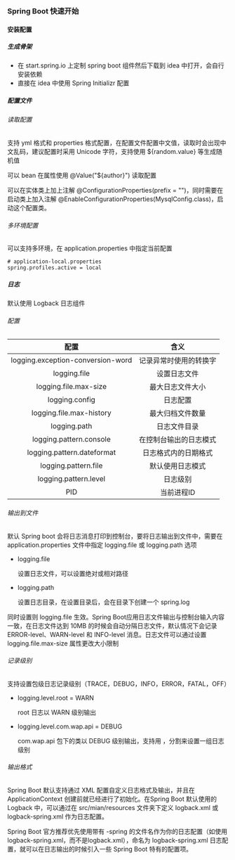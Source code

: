 ### Spring Boot 快速开始

#### 安装配置

##### 生成骨架

* 在 start.spring.io 上定制 spring boot 组件然后下载到 idea 中打开，会自行安装依赖
* 直接在 idea 中使用 Spring Initializr 配置

##### 配置文件

###### 读取配置

支持 yml 格式和 properties 格式配置，在配置文件配置中文值，读取时会出现中文乱码，建议配置时采用 Unicode 字符，支持使用 ${random.value} 等生成随机值

可以 bean 在属性使用 @Value("${author}") 读取配置

可以在实体类上加上注解 @ConfigurationProperties(prefix = "")，同时需要在启动类上加入注解 @EnableConfigurationProperties(MysqlConfig.class)，启动这个配置类。

###### 多环境配置

可以支持多环境，在 application.properties 中指定当前配置

```properties
# application-local.properties
spring.profiles.active = local
```

##### 日志

默认使用 Logback 日志组件

###### 配置

|               配置                |          含义          |
| :-------------------------------: | :--------------------: |
| logging.exception-conversion-word | 记录异常时使用的转换字 |
|           logging.file            |      设置日志文件      |
|       logging.file.max-size       |    最大日志文件大小    |
|          logging.config           |        日志配置        |
|     logging.file.max-history      |    最大归档文件数量    |
|           logging.path            |      日志文件目录      |
|      logging.pattern.console      | 在控制台输出的日志模式 |
|    logging.pattern.dateformat     |  日志格式内的日期格式  |
|       logging.pattern.file        |    默认使用日志模式    |
|       logging.pattern.level       |        日志级别        |
|                PID                |       当前进程ID       |

###### 输出到文件

默认 Spring boot 会将日志消息打印到控制台，要将日志输出到文件中，需要在 application.properties 文件中指定 logging.file 或 logging.path 选项

* logging.file

  设置日志文件，可以设置绝对或相对路径

* logging.path

  设置日志目录，在设置目录后，会在目录下创建一个 spring.log

同时设置则 logging.file 生效。Spring Boot应用日志文件输出与控制台输入内容一致，在日志文件达到 10MB 的时候会自动分隔日志文件，默认情况下会记录 ERROR-level、WARN-level 和 INFO-level 消息。日志文件可以通过设置logging.file.max-size 属性更改大小限制

###### 记录级别

支持设置包级日志记录级别（TRACE，DEBUG，INFO，ERROR，FATAL，OFF）

* logging.level.root = WARN

  root 日志以 WARN 级别输出

* logging.level.com.wap.api = DEBUG

  com.wap.api 包下的类以 DEBUG 级别输出，支持用 ，分割来设置一组日志级别

###### 输出格式

Spring Boot 默认支持通过 XML 配置自定义日志格式及输出，并且在 ApplicationContext 创建前就已经进行了初始化。在Spring Boot 默认使用的 Logback 中，可以通过在 src/mian/resources 文件夹下定义 logback.xml 或 logback-spring.xml 作为日志配置。 

 Spring Boot 官方推荐优先使用带有 -spring 的文件名作为你的日志配置（如使用 logback-spring.xml，而不是logback.xml），命名为 logback-spring.xml 日志配置，就可以在日志输出的时候引入一些 Spring Boot 特有的配置项。



